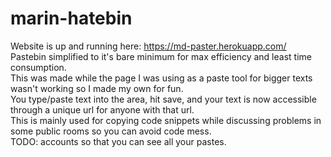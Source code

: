 # marin-hatebin
Website is up and running here: https://md-paster.herokuapp.com/  
Pastebin simplified to it's bare minimum for max efficiency and least time consumption.  
This was made while the page I was using as a paste tool for bigger texts wasn't working so I made my own for fun.  
You type/paste text into the area, hit save, and your text is now accessible through a unique url for anyone with that url.  
This is mainly used for copying code snippets while discussing problems in some public rooms so you can avoid code mess.  
TODO: accounts so that you can see all your pastes.  
